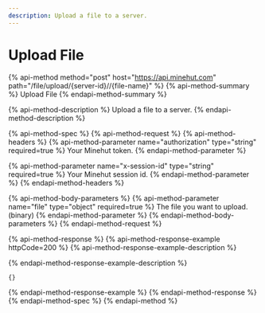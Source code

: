 ```yaml
---
description: Upload a file to a server.
---
```


# Upload File

{% api-method method="post" host="https://api.minehut.com" path="/file/upload/{server-id}//{file-name}" %}
{% api-method-summary %}
Upload File
{% endapi-method-summary %}

{% api-method-description %}
Upload a file to a server.
{% endapi-method-description %}

{% api-method-spec %}
{% api-method-request %}
{% api-method-headers %}
{% api-method-parameter name="authorization" type="string" required=true %}
Your Minehut token.
{% endapi-method-parameter %}

{% api-method-parameter name="x-session-id" type="string" required=true %}
Your Minehut session id.
{% endapi-method-parameter %}
{% endapi-method-headers %}

{% api-method-body-parameters %}
{% api-method-parameter name="file" type="object" required=true %}
The file you want to upload. \(binary\)
{% endapi-method-parameter %}
{% endapi-method-body-parameters %}
{% endapi-method-request %}

{% api-method-response %}
{% api-method-response-example httpCode=200 %}
{% api-method-response-example-description %}

{% endapi-method-response-example-description %}

```
{}
```
{% endapi-method-response-example %}
{% endapi-method-response %}
{% endapi-method-spec %}
{% endapi-method %}

